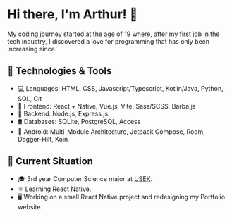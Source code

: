 # Hi there, I'm Arthur! 👋

My coding journey started at the age of 19 where, after my first job in the tech industry, I discovered a love for programming that has only been increasing since.

## 🔧 Technologies & Tools

- 💻 Languages: HTML, CSS, Javascript/Typescript, Kotlin/Java, Python, SQL, Git
- 🎨 Frontend: React + Native, Vue.js, Vite, Sass/SCSS, Barba.js
- 🚀 Backend: Node.js, Express.js
- 🛢️ Databases: SQLite, PostgreSQL, Access
- 📱 Android: Multi-Module Architecture, Jetpack Compose, Room, Dagger-Hilt, Koin

## 🌱 Current Situation

- 🎓 3rd year Computer Science major at [USEK](https://www.usek.edu.lb/en/home).
- ⚛️ Learning React Native.
- 🖥️ Working on a small React Native project and redesigning my Portfolio website.
<!--
## 📂 Projects

Here are some of the projects I'm proud of:

- [Project 1](Link to Project 1) - A brief description.
- [Project 2](Link to Project 2) - Another cool project.

Feel free to explore my repositories for more!
-->
